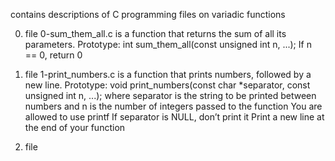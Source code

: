 contains descriptions of C programming files on variadic functions


0. file 0-sum_them_all.c is a function that returns the sum of all its parameters.
Prototype: int sum_them_all(const unsigned int n, ...);
If n == 0, return 0

1. file  1-print_numbers.c is  a function that prints numbers, followed by a new line.
Prototype: void print_numbers(const char *separator, const unsigned int n, ...);
where separator is the string to be printed between numbers
and n is the number of integers passed to the function
You are allowed to use printf
If separator is NULL, don’t print it
Print a new line at the end of your function

2. file 
